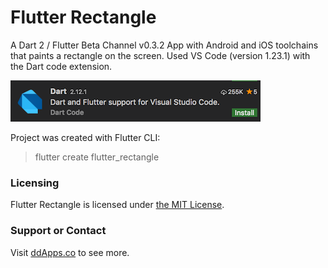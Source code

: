 # Flutter Rectangle
A Dart 2 / Flutter Beta Channel v0.3.2 App with Android and iOS toolchains that paints a rectangle on the screen. Used VS Code (version 1.23.1) with the Dart code extension.

![](art/code-extension.png?raw=true)

Project was created with Flutter CLI:
> flutter create flutter_rectangle

### Licensing
Flutter Rectangle is licensed under [the MIT License](LICENSE).

### Support or Contact
Visit [ddApps.co](http://ddapps.co) to see more.